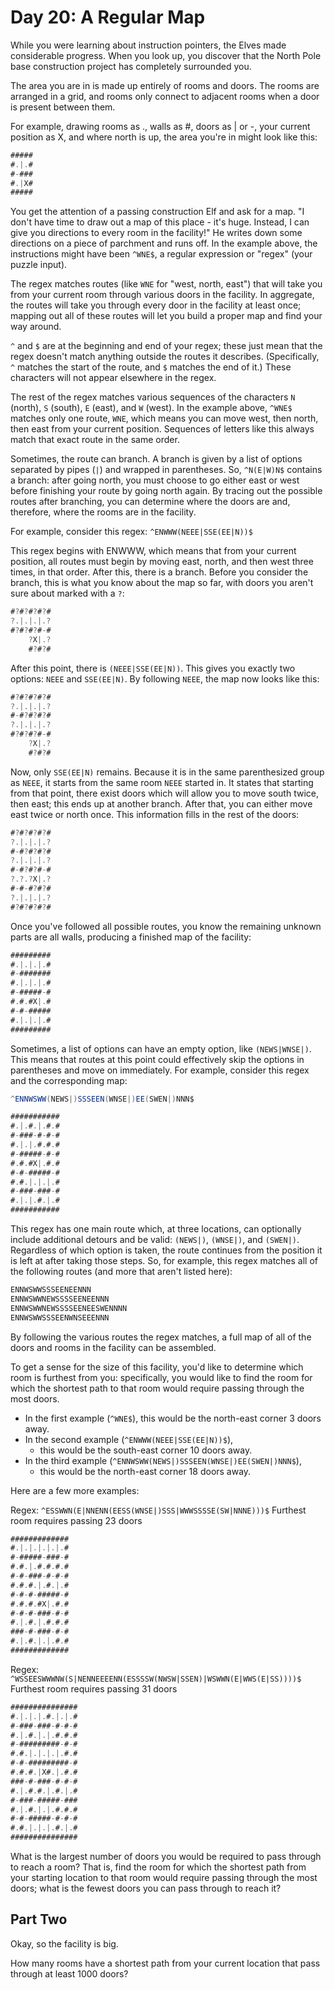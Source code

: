 # Day 20: A Regular Map

While you were learning about instruction pointers,
the Elves made considerable progress.
When you look up, you discover that the North Pole base
construction project has completely surrounded you.

The area you are in is made up entirely of rooms and doors.
The rooms are arranged in a grid, and rooms only connect to
adjacent rooms when a door is present between them.

For example, drawing rooms as ., walls as #, doors as | or -,
your current position as X, and where north is up,
the area you're in might look like this:

```scala
#####
#.|.#
#-###
#.|X#
#####
```

You get the attention of a passing construction Elf and ask for a map.
"I don't have time to draw out a map of this place - it's huge.
Instead, I can give you directions to every room in the facility!"
He writes down some directions on a piece of parchment and runs off.
In the example above, the instructions might have been `^WNE$`,
a regular expression or "regex" (your puzzle input).

The regex matches routes (like `WNE` for "west, north, east") that
will take you from your current room through various doors in the facility.
In aggregate, the routes will take you through every door in the facility at least once;
mapping out all of these routes will let you build a proper map and find your way around.

`^` and `$` are at the beginning and end of your regex; these just mean
that the regex doesn't match anything outside the routes it describes.
(Specifically, `^` matches the start of the route, and `$` matches the end of it.)
These characters will not appear elsewhere in the regex.

The rest of the regex matches various sequences of the characters
`N` (north), `S` (south), `E` (east), and `W` (west). In the example above,
`^WNE$` matches only one route, `WNE`, which means you can move west,
then north, then east from your current position.
Sequences of letters like this always match that exact route in the same order.

Sometimes, the route can branch. A branch is given by a list of options
separated by pipes (`|`) and wrapped in parentheses.
So, `^N(E|W)N$` contains a branch: after going north,
you must choose to go either east or west before finishing
your route by going north again. By tracing out the possible
routes after branching, you can determine where the doors are and,
therefore, where the rooms are in the facility.

For example, consider this regex: `^ENWWW(NEEE|SSE(EE|N))$`

This regex begins with ENWWW, which means that from your current position,
all routes must begin by moving east, north, and then west three times,
in that order. After this, there is a branch. Before you consider the branch,
this is what you know about the map so far, with doors you aren't sure about
marked with a `?`:

```scala
#?#?#?#?#
?.|.|.|.?
#?#?#?#-#
    ?X|.?
    #?#?#
```

After this point, there is `(NEEE|SSE(EE|N))`. This gives you exactly two options:
`NEEE` and `SSE(EE|N)`. By following `NEEE`, the map now looks like this:

```scala
#?#?#?#?#
?.|.|.|.?
#-#?#?#?#
?.|.|.|.?
#?#?#?#-#
    ?X|.?
    #?#?#
```

Now, only `SSE(EE|N)` remains. Because it is in the same parenthesized group as `NEEE`,
it starts from the same room `NEEE` started in. It states that starting from that point,
there exist doors which will allow you to move south twice, then east;
this ends up at another branch. After that, you can either move east twice or north once.
This information fills in the rest of the doors:

```scala
#?#?#?#?#
?.|.|.|.?
#-#?#?#?#
?.|.|.|.?
#-#?#?#-#
?.?.?X|.?
#-#-#?#?#
?.|.|.|.?
#?#?#?#?#
```

Once you've followed all possible routes, you know the remaining unknown
parts are all walls, producing a finished map of the facility:

```scala
#########
#.|.|.|.#
#-#######
#.|.|.|.#
#-#####-#
#.#.#X|.#
#-#-#####
#.|.|.|.#
#########
```

Sometimes, a list of options can have an empty option, like `(NEWS|WNSE|)`.
This means that routes at this point could effectively skip the options in
parentheses and move on immediately. For example, consider this regex and
the corresponding map:

```scala
^ENNWSWW(NEWS|)SSSEEN(WNSE|)EE(SWEN|)NNN$

###########
#.|.#.|.#.#
#-###-#-#-#
#.|.|.#.#.#
#-#####-#-#
#.#.#X|.#.#
#-#-#####-#
#.#.|.|.|.#
#-###-###-#
#.|.|.#.|.#
###########
```

This regex has one main route which, at three locations,
can optionally include additional detours and be valid:
`(NEWS|)`, `(WNSE|)`, and `(SWEN|)`. Regardless of which option is taken,
the route continues from the position it is left at after taking those steps.
So, for example, this regex matches all of the following routes
(and more that aren't listed here):

```scala
ENNWSWWSSSEENEENNN
ENNWSWWNEWSSSSEENEENNN
ENNWSWWNEWSSSSEENEESWENNNN
ENNWSWWSSSEENWNSEEENNN
```

By following the various routes the regex matches,
a full map of all of the doors and rooms in the facility can be assembled.

To get a sense for the size of this facility,
you'd like to determine which room is furthest from you:
specifically, you would like to find the room for which the
shortest path to that room would require passing through the most doors.

- In the first example (`^WNE$`), this would be the north-east corner 3 doors away.
- In the second example (`^ENWWW(NEEE|SSE(EE|N))$`),
  - this would be the south-east corner 10 doors away.
- In the third example (`^ENNWSWW(NEWS|)SSSEEN(WNSE|)EE(SWEN|)NNN$`),
  - this would be the north-east corner 18 doors away.

Here are a few more examples:

Regex: `^ESSWWN(E|NNENN(EESS(WNSE|)SSS|WWWSSSSE(SW|NNNE)))$`
Furthest room requires passing 23 doors

```scala
#############
#.|.|.|.|.|.#
#-#####-###-#
#.#.|.#.#.#.#
#-#-###-#-#-#
#.#.#.|.#.|.#
#-#-#-#####-#
#.#.#.#X|.#.#
#-#-#-###-#-#
#.|.#.|.#.#.#
###-#-###-#-#
#.|.#.|.|.#.#
#############
```

Regex: `^WSSEESWWWNW(S|NENNEEEENN(ESSSSW(NWSW|SSEN)|WSWWN(E|WWS(E|SS))))$`
Furthest room requires passing 31 doors

```scala
###############
#.|.|.|.#.|.|.#
#-###-###-#-#-#
#.|.#.|.|.#.#.#
#-#########-#-#
#.#.|.|.|.|.#.#
#-#-#########-#
#.#.#.|X#.|.#.#
###-#-###-#-#-#
#.|.#.#.|.#.|.#
#-###-#####-###
#.|.#.|.|.#.#.#
#-#-#####-#-#-#
#.#.|.|.|.#.|.#
###############
```

What is the largest number of doors you would be required to pass
through to reach a room? That is, find the room for which the shortest
path from your starting location to that room would require passing
through the most doors; what is the fewest doors you can pass through to reach it?

## Part Two

Okay, so the facility is big.

How many rooms have a shortest path from your current
location that pass through at least 1000 doors?

